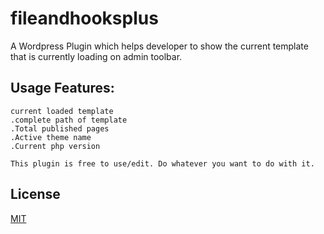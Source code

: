 # fileandhooksplus

A Wordpress Plugin which helps developer to show the current template that is currently loading on admin toolbar.

## Usage Features:
```
current loaded template
.complete path of template
.Total published pages
.Active theme name
.Current php version
```
```
This plugin is free to use/edit. Do whatever you want to do with it.
```

## License
[MIT](https://choosealicense.com/licenses/mit/)
